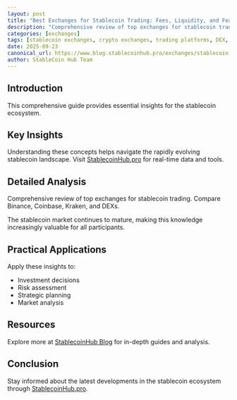 ```yaml
---
layout: post
title: "Best Exchanges for Stablecoin Trading: Fees, Liquidity, and Features"
description: "Comprehensive review of top exchanges for stablecoin trading. Compare Binance, Coinbase, Kraken, and DEXs."
categories: [exchanges]
tags: [stablecoin exchanges, crypto exchanges, trading platforms, DEX, CEX]
date: 2025-09-23
canonical_url: https://www.blog.stablecoinhub.pro/exchanges/stablecoin-exchanges/
author: StableCoin Hub Team
---
```


## Introduction

This comprehensive guide provides essential insights for the stablecoin ecosystem.

## Key Insights

Understanding these concepts helps navigate the rapidly evolving stablecoin landscape. Visit [StablecoinHub.pro](https://www.stablecoinhub.pro) for real-time data and tools.

## Detailed Analysis

Comprehensive review of top exchanges for stablecoin trading. Compare Binance, Coinbase, Kraken, and DEXs.

The stablecoin market continues to mature, making this knowledge increasingly valuable for all participants.

## Practical Applications

Apply these insights to:
- Investment decisions
- Risk assessment
- Strategic planning
- Market analysis

## Resources

Explore more at [StablecoinHub Blog](https://www.blog.stablecoinhub.pro) for in-depth guides and analysis.

## Conclusion

Stay informed about the latest developments in the stablecoin ecosystem through [StablecoinHub.pro](https://www.stablecoinhub.pro).
